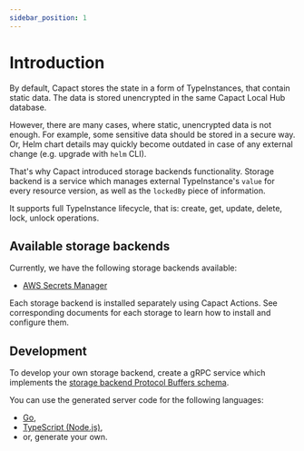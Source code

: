 ```yaml
---
sidebar_position: 1
---
```


# Introduction

By default, Capact stores the state in a form of TypeInstances, that contain static data. The data is stored unencrypted in the same Capact Local Hub database.

However, there are many cases, where static, unencrypted data is not enough. For example, some sensitive data should be stored in a secure way. Or, Helm chart details may quickly become outdated in case of any external change (e.g. upgrade with `helm` CLI).

That's why Capact introduced storage backends functionality. Storage backend is a service which manages external TypeInstance's `value` for every resource version, as well as the `lockedBy` piece of information. 

It supports full TypeInstance lifecycle, that is: create, get, update, delete, lock, unlock operations.


## Available storage backends

Currently, we have the following storage backends available:

- [AWS Secrets Manager](./aws-secrets-manager.md)

Each storage backend is installed separately using Capact Actions. See corresponding documents for each storage to learn how to install and configure them.

## Development

To develop your own storage backend, create a gRPC service which implements the [storage backend Protocol Buffers schema](https://github.com/capactio/capact/blob/main/hub-js/proto/storage_backend.proto).

You can use the generated server code for the following languages:
- [Go](https://github.com/capactio/capact/tree/main/pkg/hub/api/grpc/storage_backend),
- [TypeScript (Node.js)](https://github.com/capactio/capact/tree/main/hub-js/src/generated/grpc),
- or, generate your own.
